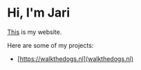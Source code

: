 # Hi, I'm Jari

[This](https://vanmenxel.nl) is my website.

Here are some of my projects:

- [https://walkthedogs.nl](walkthedogs.nl)
